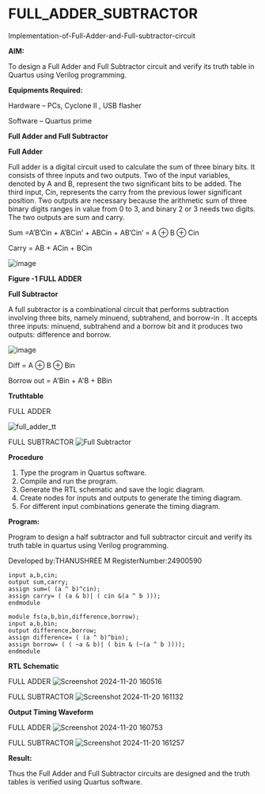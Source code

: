 # FULL_ADDER_SUBTRACTOR

Implementation-of-Full-Adder-and-Full-subtractor-circuit

**AIM:**

To design a Full Adder and Full Subtractor circuit and verify its truth table in Quartus using Verilog programming.

**Equipments Required:**

Hardware – PCs, Cyclone II , USB flasher

Software – Quartus prime

**Full Adder and Full Subtractor**

**Full Adder**

Full adder is a digital circuit used to calculate the sum of three binary bits. It consists of three inputs and two outputs. Two of the input variables, denoted by A and B, represent the two significant bits to be added. The third input, Cin, represents the carry from the previous lower significant position. Two outputs are necessary because the arithmetic sum of three binary digits ranges in value from 0 to 3, and binary 2 or 3 needs two digits. The two outputs are sum and carry.

Sum =A’B’Cin + A’BCin’ + ABCin + AB’Cin’ = A ⊕ B ⊕ Cin 

Carry = AB + ACin + BCin

![image](https://github.com/naavaneetha/FULL_ADDER_SUBTRACTOR/assets/154305477/0f30ba51-5ffb-4198-845f-18e054f675e7)

**Figure -1 FULL ADDER**

**Full Subtractor**

A full subtractor is a combinational circuit that performs subtraction involving three bits, namely minuend, subtrahend, and borrow-in . It accepts three inputs: minuend, subtrahend and a borrow bit and it produces two outputs: difference and borrow.

![image](https://github.com/naavaneetha/FULL_ADDER_SUBTRACTOR/assets/154305477/02b24f51-ab51-4304-9ad6-7b81ffc1ead5)

Diff = A ⊕ B ⊕ Bin 

Borrow out = A'Bin + A'B + BBin

**Truthtable**

FULL ADDER

![full_adder_tt](https://github.com/user-attachments/assets/502982d8-6356-43d2-b989-f21a25911f01)

FULL SUBTRACTOR
![Full Subtractor](https://github.com/user-attachments/assets/550c3156-2701-4288-a9f9-d5feb34f6976)

**Procedure**
1. Type the program in Quartus software.
2. Compile and run the program.
3. Generate the RTL schematic and save the logic diagram.
4. Create nodes for inputs and outputs to generate the timing diagram.
5. For different input combinations generate the timing diagram.

**Program:**

Program to design a half subtractor and full subtractor circuit and verify its truth table in quartus using Verilog programming.

Developed by:THANUSHREE M RegisterNumber:24900590

```module fa(a,b,cin,sum,carry);
input a,b,cin;
output sum,carry;
assign sum=( (a ^ b)^cin);
assign carry= ( (a & b)| ( cin &(a ^ b )));
endmodule

module fs(a,b,bin,difference,borrow);
input a,b,bin;
output difference,borrow;
assign difference= ( (a ^ b)^bin);
assign borrow= ( ( ~a & b)| ( bin & (~(a ^ b ))));
endmodule
```

**RTL Schematic**

FULL ADDER
![Screenshot 2024-11-20 160516](https://github.com/user-attachments/assets/6fd71894-673a-4ccc-bf6f-b2b65ee16e18)

FULL SUBTRACTOR
![Screenshot 2024-11-20 161132](https://github.com/user-attachments/assets/371eb82f-6369-48ee-9fa9-b6d2c9a94d7f)

**Output Timing Waveform**

FULL ADDER
![Screenshot 2024-11-20 160753](https://github.com/user-attachments/assets/39cbdaa9-7e4f-4c93-b207-3c42cb800bdc)

FULL SUBTRACTOR
![Screenshot 2024-11-20 161257](https://github.com/user-attachments/assets/f213dcc6-ddc8-4d99-8da3-d0ea3751b715)

**Result:**

Thus the Full Adder and Full Subtractor circuits are designed and the truth tables is verified using Quartus software.



